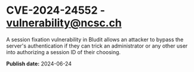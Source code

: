 # CVE-2024-24552 - vulnerability@ncsc.ch

A session fixation vulnerability in Bludit allows an attacker to bypass the server's authentication if they can trick an administrator or any other user into authorizing a session ID of their choosing.

**Publish date:** 2024-06-24
